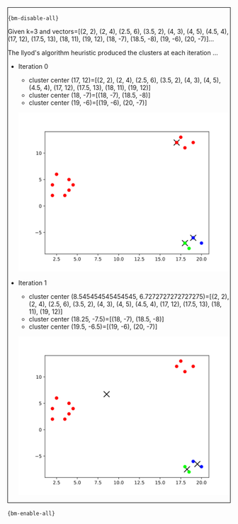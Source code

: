<div style="border:1px solid black;">

`{bm-disable-all}`

Given k=3 and vectors=[(2, 2), (2, 4), (2.5, 6), (3.5, 2), (4, 3), (4, 5), (4.5, 4), (17, 12), (17.5, 13), (18, 11), (19, 12), (18, -7), (18.5, -8), (19, -6), (20, -7)]...

The llyod's algorithm heuristic produced the clusters at each iteration ...

 * Iteration 0

    * cluster center (17, 12)=[(2, 2), (2, 4), (2.5, 6), (3.5, 2), (4, 3), (4, 5), (4.5, 4), (17, 12), (17.5, 13), (18, 11), (19, 12)]
    * cluster center (18, -7)=[(18, -7), (18.5, -8)]
    * cluster center (19, -6)=[(19, -6), (20, -7)]

   ![k-means 2D plot](ch8_7287b8ed5ecb628bd80cd2fd073dcb7f_plot0.svg)

 * Iteration 1

    * cluster center (8.545454545454545, 6.7272727272727275)=[(2, 2), (2, 4), (2.5, 6), (3.5, 2), (4, 3), (4, 5), (4.5, 4), (17, 12), (17.5, 13), (18, 11), (19, 12)]
    * cluster center (18.25, -7.5)=[(18, -7), (18.5, -8)]
    * cluster center (19.5, -6.5)=[(19, -6), (20, -7)]

   ![k-means 2D plot](ch8_7287b8ed5ecb628bd80cd2fd073dcb7f_plot1.svg)

</div>

`{bm-enable-all}`

